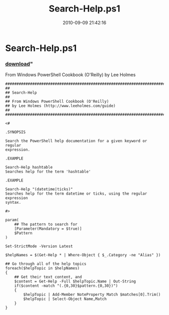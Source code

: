﻿---
pid:            2208
parent:         0
children:       
poster:         Lee Holmes
title:          Search-Help.ps1
date:           2010-09-09 21:42:16
format:         posh
---

# Search-Help.ps1

### [download](2208.ps1)"

From Windows PowerShell Cookbook (O'Reilly) by Lee Holmes

```posh
##############################################################################
##
## Search-Help
##
## From Windows PowerShell Cookbook (O'Reilly)
## by Lee Holmes (http://www.leeholmes.com/guide)
##
##############################################################################

<#

.SYNOPSIS

Search the PowerShell help documentation for a given keyword or regular
expression.

.EXAMPLE

Search-Help hashtable
Searches help for the term 'hashtable'

.EXAMPLE

Search-Help "(datetime|ticks)"
Searches help for the term datetime or ticks, using the regular expression
syntax.

#>

param(
    ## The pattern to search for
    [Parameter(Mandatory = $true)]
    $Pattern
)

Set-StrictMode -Version Latest

$helpNames = $(Get-Help * | Where-Object { $_.Category -ne "Alias" })

## Go through all of the help topics
foreach($helpTopic in $helpNames)
{
    ## Get their text content, and
    $content = Get-Help -Full $helpTopic.Name | Out-String
    if($content -match "(.{0,30}$pattern.{0,30})")
    {
        $helpTopic | Add-Member NoteProperty Match $matches[0].Trim()
        $helpTopic | Select-Object Name,Match
    }
}
```
